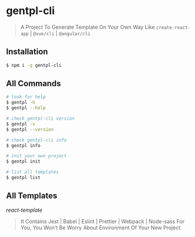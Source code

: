 # gentpl-cli

> A Project To Generate Template On Your Own Way Like `create-react-app` | `@vue/cli` | `@angular/cli`

## Installation

```bash
$ npm i -g gentpl-cli
```

## All Commands

```bash
# look for help
$ gentpl -h
$ gentpl --help

# check gentpl-cli version
$ gentpl -v
$ gentpl --version

# check gentpl-cli info
$ gentpl info

# init your own project
$ gentpl init

# list all templates
$ gentpl list
```

## All Templates

_react-template_

> It Contains Jest | Babel | Eslint | Prettier | Webpack | Node-sass For You, You Won't Be Worry About Environment Of Your New Project.
